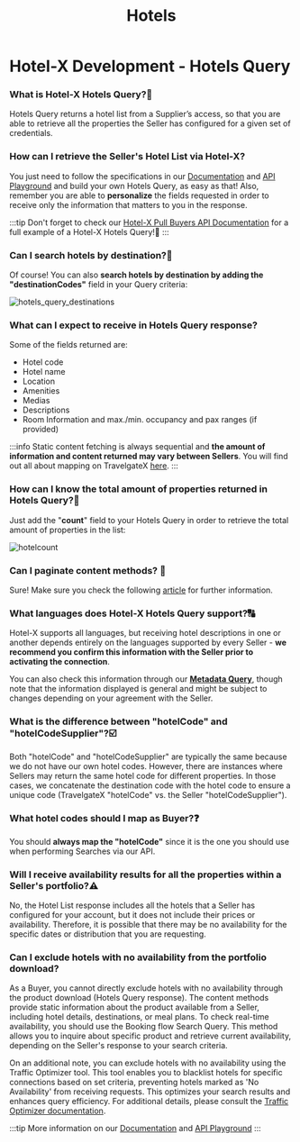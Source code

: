 ﻿---
title: Hotels
sidebar_position: 1
---

# Hotel-X Development - Hotels Query


### What is Hotel-X Hotels Query?🏨
Hotels Query returns a hotel list from a Supplier’s access, so that you are able to retrieve all the properties the Seller has configured for a given set of credentials.

### How can I retrieve the Seller's Hotel List via Hotel-X?  
You just need to follow the specifications in our [Documentation](/docs/apis/for-buyers/hotel-x-pull-buyers-api/content/hotels) and [API Playground](/playground) and build your own Hotels Query, as easy as that! Also, remember you are able to **personalize** the fields requested in order to receive only the information that matters to you in the response.

:::tip
Don't forget to check our [Hotel-X Pull Buyers API Documentation](/docs/apis/for-buyers/hotel-x-pull-buyers-api/content/hotels#requests-examples) for a full example of a Hotel-X Hotels Query!🚀
:::

### Can I search hotels by destination?🔎
Of course! You can also **search hotels by destination by adding the "destinationCodes"** field in your Query criteria:

![hotels_query_destinations](https://storage.travelgate.com/kbase/hotels_query_destinations.jpg)


### What can I expect to receive in Hotels Query response?
Some of the fields returned are: 

- Hotel code
- Hotel name
- Location
- Amenities
- Medias
- Descriptions
- Room Information and max./min. occupancy and pax ranges (if provided)

:::info
Static content fetching is always sequential and **the amount of information and content returned may vary between Sellers**. You will find out all about mapping on TravelgateX [here](/kb/connections/connections-content/all-about-mapping).
:::

### How can I know the total amount of properties returned in Hotels Query?📑
Just add the "**count**" field to your Hotels Query in order to retrieve the total amount of properties in the list:

![hotelcount](https://storage.travelgate.com/kbase/hotelcount.jpg)


### Can I paginate content methods? 🔢
Sure! Make sure you check the following [article](/kb/our-products/are-you-a-buyer/our-methods/static-content/faqs/token-based-pagination-hotel-room-destinations) for further information.

### What languages does Hotel-X Hotels Query support?🔠
Hotel-X supports all languages, but receiving hotel descriptions in one or another depends entirely on the languages supported by every Seller - **we recommend you confirm this information with the Seller prior to activating the connection**.

You can also check this information through our **[Metadata Query](/docs/apis/for-buyers/hotel-x-pull-buyers-api/content/metadata)**, though note that the information displayed is general and might be subject to changes depending on your agreement with the Seller.

### What is the difference between "hotelCode" and "hotelCodeSupplier"?☑️
Both "hotelCode" and "hotelCodeSupplier" are typically the same because we do not have our own hotel codes. However, there are instances where Sellers may return the same hotel code for different properties. In those cases, we concatenate the destination code with the hotel code to ensure a unique code (TravelgateX "hotelCode" vs. the Seller "hotelCodeSupplier").


### What hotel codes should I map as Buyer?❓
You should **always map the "hotelCode"** since it is the one you should use when performing Searches via our API.

### Will I receive availability results for all the properties within a Seller's portfolio?⚠️
No, the Hotel List response includes all the hotels that a Seller has configured for your account, but it does not include their prices or availability. Therefore, it is possible that there may be no availability for the specific dates or distribution that you are requesting.

### Can I exclude hotels with no availability from the portfolio download?
As a Buyer, you cannot directly exclude hotels with no availability through the product download (Hotels Query response). The content methods provide static information about the product available from a Seller, including hotel details, destinations, or meal plans. To check real-time availability, you should use the Booking flow Search Query. This method allows you to inquire about specific product and retrieve current availability, depending on the Seller's response to your search criteria.

On an additional note, you can exclude hotels with no availability using the Traffic Optimizer tool. This tool enables you to blacklist hotels for specific connections based on set criteria, preventing hotels marked as 'No Availability' from receiving requests. This optimizes your search results and enhances query efficiency. For additional details, please consult the [Traffic Optimizer documentation](/kb/apps/smart-traffic-apps/traffic-optimizer/traffic-optimizer-app).


:::tip
More information on our [Documentation](/docs/apis/for-buyers/hotel-x-pull-buyers-api/content/hotels) and [API Playground](/playground)
:::